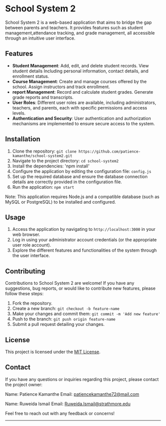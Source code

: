 

# School System 2

School System 2 is a web-based application that aims to bridge the gap between parents and teachers. It provides features such as student management,attendance tracking, and grade management, all accessible through an intuitive user interface.

## Features

- **Student Management**: Add, edit, and delete student records. View student details Including personal information, contact details, and enrollment status.
- **Course Management**: Create and manage courses offered by the school. Assign instructors and track enrollment.
- **report Management**: Record and calculate student grades. Generate grade reports and transcripts.
- **User Roles**: Different user roles are available, including administrators, teachers, and parents, each with specific permissions and access levels.
- **Authentication and Security**: User authentication and authorization mechanisms are implemented to ensure secure access to the system.

## Installation

1. Clone the repository: `git clone https://github.com/patience-kamanthe/school-system2.git`
2. Navigate to the project directory: `cd school-system2`
3. Install the dependencies: 'npm install'
4. Configure the application by editing the configuration file: `config.js`
5. Set up the required database and ensure the database connection details are correctly provided in the configuration file.
6. Run the application: `npm start`

Note: This application requires Node.js and a compatible database (such as MySQL or PostgreSQL) to be installed and configured.

## Usage

1. Access the application by navigating to `http://localhost:3000` in your web browser.
2. Log in using your administrator account credentials (or the appropriate user role account).
3. Explore the different features and functionalities of the system through the user interface.

## Contributing

Contributions to School System 2 are welcome! If you have any suggestions, bug reports, or would like to contribute new features, please follow these steps:

1. Fork the repository.
2. Create a new branch: `git checkout -b feature-name`
3. Make your changes and commit them: `git commit -m 'Add new feature'`
4. Push to the branch: `git push origin feature-name`
5. Submit a pull request detailing your changes.

## License

This project is licensed under the [MIT License](LICENSE).

## Contact

If you have any questions or inquiries regarding this project, please contact the project owner:

Name: Patience Kamanthe
Email: patiencekamanthe72@mail.com

Name: Ruweida Ismail
Email: Ruweida.Ismail@strathmore.edu

Feel free to reach out with any feedback or concerns!

---

